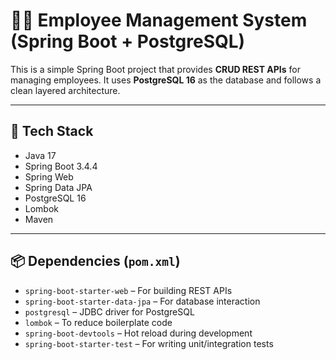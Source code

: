 # 🧑‍💼 Employee Management System (Spring Boot + PostgreSQL)

This is a simple Spring Boot project that provides **CRUD REST APIs** for managing employees. It uses **PostgreSQL 16** as the database and follows a clean layered architecture.

---

## 🚀 Tech Stack

- Java 17  
- Spring Boot 3.4.4  
- Spring Web  
- Spring Data JPA  
- PostgreSQL 16  
- Lombok  
- Maven

---

## 📦 Dependencies (`pom.xml`)

- `spring-boot-starter-web` – For building REST APIs  
- `spring-boot-starter-data-jpa` – For database interaction  
- `postgresql` – JDBC driver for PostgreSQL  
- `lombok` – To reduce boilerplate code  
- `spring-boot-devtools` – Hot reload during development  
- `spring-boot-starter-test` – For writing unit/integration tests
